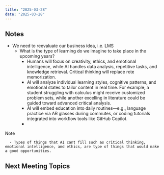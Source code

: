 ```yaml
---
title: "2025-03-28"
date: "2025-03-28"
---
```

## Notes
- We need to reevaluate our business idea, i.e. LMS
	- What is the type of learning do we imagine to take place in the upcoming years?
		- Humans will focus on creativity, ethics, and emotional intelligence, while AI handles data analysis, repetitive tasks, and knowledge retrieval. Critical thinking will replace rote memorization.
		- AI will analyze individual learning styles, cognitive patterns, and emotional states to tailor content in real time. For example, a student struggling with calculus might receive customized problem sets, while another excelling in literature could be guided toward advanced critical analysis.
		- AI will embed education into daily routines—e.g., language practice via AR glasses during commutes, or coding tutorials integrated into workflow tools like GitHub Copilot.
		- 

> [!NOTE]
> 		- Types of things that AI cant fill such as critical thinking, emotional intelligence, and ethics, are type of things that would make a good opportunities.


		
## Next Meeting Topics